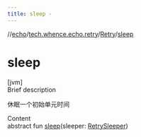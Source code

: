 ```yaml
---
title: sleep -
---
```

//[echo](../../index.md)/[tech.whence.echo.retry](../index.md)/[Retry](index.md)/[sleep](sleep.md)



# sleep  
[jvm]  
Brief description  


休眠一个初始单元时间

  
Content  
abstract fun [sleep](sleep.md)(sleeper: [RetrySleeper](../-retry-sleeper/index.md))  




